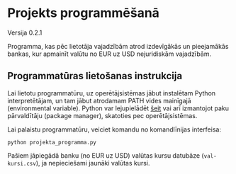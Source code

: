 # Projekts programmēšanā
Versija 0.2.1

Programma, kas pēc lietotāja vajadzībām atrod
izdevīgākās un pieejamākās bankas, kur apmainīt valūtu no EUR uz USD
nejuridiskām vajadzībām.

## Programmatūras lietošanas instrukcija

Lai lietotu programmatūru, uz operētājsistēmas jābut instalētam Python interpretētājam, un tam jābut atrodamam PATH vides mainīgajā (environmental variable).
Python var lejupielādēt [šeit](https://www.python.org/downloads/) vai arī izmantojot paku pārvaldītāju (package manager), skatoties pec operētājsistēmas.

Lai palaistu programmatūru, veiciet komandu no komandlīnijas interfeisa:

```
python projekta_programma.py
```

Pašiem jāpiegādā banku (no EUR uz USD) valūtas kursu datubāze (`val-kursi.csv`), ja nepieciešami jaunāki valūtas kursi.
